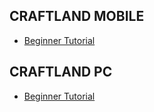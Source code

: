 ## CRAFTLAND MOBILE

- [Beginner Tutorial](https://ffcraftland.garena.com/en/tutorial/cl/3/)

## CRAFTLAND PC

- [Beginner Tutorial](https://ffcraftland.garena.com/en/tutorial/fe/1/)